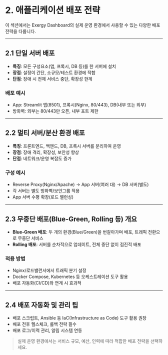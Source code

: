 # 2. 애플리케이션 배포 전략

이 섹션에서는 Exergy Dashboard의 실제 운영 환경에서 사용할 수 있는 다양한 배포 전략을 다룹니다.

---

## 2.1 단일 서버 배포

- **특징**: 모든 구성요소(앱, 프록시, DB 등)를 한 서버에 설치
- **장점**: 설정이 간단, 소규모/테스트 환경에 적합
- **단점**: 장애 시 전체 서비스 중단, 확장성 한계

### 배포 예시
- App: Streamlit 앱(8501), 프록시(Nginx, 80/443), DB(내부 또는 외부)
- 방화벽: 외부는 80/443만 오픈, 내부 포트 제한

---

## 2.2 멀티 서버/분산 환경 배포

- **특징**: 프론트엔드, 백엔드, DB, 프록시 서버를 분리하여 운영
- **장점**: 장애 격리, 확장성, 보안성 향상
- **단점**: 네트워크/운영 복잡도 증가

### 구성 예시
- Reverse Proxy(Nginx/Apache) → App 서버(여러 대) → DB 서버(별도)
- 각 서버는 별도 방화벽/보안그룹 적용
- App 서버 수평 확장(로드 밸런싱)

---

## 2.3 무중단 배포(Blue-Green, Rolling 등) 개요

- **Blue-Green 배포**: 두 개의 환경(Blue/Green)을 번갈아가며 배포, 트래픽 전환으로 무중단 서비스
- **Rolling 배포**: 서버를 순차적으로 업데이트, 전체 중단 없이 점진적 배포

### 적용 방법
- Nginx/로드밸런서에서 트래픽 분기 설정
- Docker Compose, Kubernetes 등 오케스트레이션 도구 활용
- 배포 자동화(CI/CD)와 연계 시 효과적

---

## 2.4 배포 자동화 및 관리 팁

- 배포 스크립트, Ansible 등 IaC(Infrastructure as Code) 도구 활용 권장
- 배포 전후 헬스체크, 롤백 전략 필수
- 배포 로그/이력 관리, 알림 시스템 연동

> 실제 운영 환경에서는 서비스 규모, 예산, 인력에 따라 적합한 배포 전략을 선택하세요. 